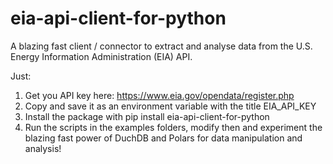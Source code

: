 # eia-api-client-for-python
A blazing fast client / connector to extract and analyse data from the U.S. Energy Information Administration (EIA) API.

Just: 

1. Get you API key here: https://www.eia.gov/opendata/register.php
2. Copy and save it as an environment variable with the title EIA_API_KEY
3. Install the package with pip install eia-api-client-for-python
4. Run the scripts in the examples folders, modify then and experiment the blazing fast power of DuchDB and Polars for data manipulation and analysis!